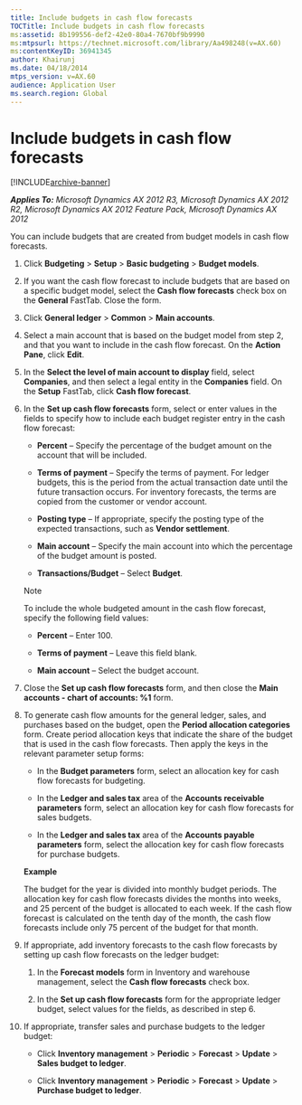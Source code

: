 ```yaml
---
title: Include budgets in cash flow forecasts
TOCTitle: Include budgets in cash flow forecasts
ms:assetid: 8b199556-def2-42e0-80a4-7670bf9b9990
ms:mtpsurl: https://technet.microsoft.com/library/Aa498248(v=AX.60)
ms:contentKeyID: 36941345
author: Khairunj
ms.date: 04/18/2014
mtps_version: v=AX.60
audience: Application User
ms.search.region: Global
---
```


# Include budgets in cash flow forecasts 


[!INCLUDE[archive-banner](includes/archive-banner.md)]


_**Applies To:** Microsoft Dynamics AX 2012 R3, Microsoft Dynamics AX 2012 R2, Microsoft Dynamics AX 2012 Feature Pack, Microsoft Dynamics AX 2012_

You can include budgets that are created from budget models in cash flow forecasts.

1.  Click **Budgeting** \> **Setup** \> **Basic budgeting** \> **Budget models**.

2.  If you want the cash flow forecast to include budgets that are based on a specific budget model, select the **Cash flow forecasts** check box on the **General** FastTab. Close the form.

3.  Click **General ledger** \> **Common** \> **Main accounts**.

4.  Select a main account that is based on the budget model from step 2, and that you want to include in the cash flow forecast. On the **Action Pane**, click **Edit**.

5.  In the **Select the level of main account to display** field, select **Companies**, and then select a legal entity in the **Companies** field. On the **Setup** FastTab, click **Cash flow forecast**.

6.  In the **Set up cash flow forecasts** form, select or enter values in the fields to specify how to include each budget register entry in the cash flow forecast:
    
      - **Percent** – Specify the percentage of the budget amount on the account that will be included.
    
      - **Terms of payment** – Specify the terms of payment. For ledger budgets, this is the period from the actual transaction date until the future transaction occurs. For inventory forecasts, the terms are copied from the customer or vendor account.
    
      - **Posting type** – If appropriate, specify the posting type of the expected transactions, such as **Vendor settlement**.
    
      - **Main account** – Specify the main account into which the percentage of the budget amount is posted.
    
      - **Transactions/Budget** – Select **Budget**.
    

    > [!NOTE]
    > <P>To include the whole budgeted amount in the cash flow forecast, specify the following field values:</P>
    > <UL>
    > <LI>
    > <P><STRONG>Percent</STRONG> – Enter 100.</P>
    > <LI>
    > <P><STRONG>Terms of payment</STRONG> – Leave this field blank.</P>
    > <LI>
    > <P><STRONG>Main account</STRONG> – Select the budget account.</P></LI></UL>



7.  Close the **Set up cash flow forecasts** form, and then close the **Main accounts - chart of accounts: %1** form.

8.  To generate cash flow amounts for the general ledger, sales, and purchases based on the budget, open the **Period allocation categories** form. Create period allocation keys that indicate the share of the budget that is used in the cash flow forecasts. Then apply the keys in the relevant parameter setup forms:
    
      - In the **Budget parameters** form, select an allocation key for cash flow forecasts for budgeting.
    
      - In the **Ledger and sales tax** area of the **Accounts receivable parameters** form, select an allocation key for cash flow forecasts for sales budgets.
    
      - In the **Ledger and sales tax** area of the **Accounts payable parameters** form, select the allocation key for cash flow forecasts for purchase budgets.
    
    **Example**
    
    The budget for the year is divided into monthly budget periods. The allocation key for cash flow forecasts divides the months into weeks, and 25 percent of the budget is allocated to each week. If the cash flow forecast is calculated on the tenth day of the month, the cash flow forecasts include only 75 percent of the budget for that month.

9.  If appropriate, add inventory forecasts to the cash flow forecasts by setting up cash flow forecasts on the ledger budget:
    
    1.  In the **Forecast models** form in Inventory and warehouse management, select the **Cash flow forecasts** check box.
    
    2.  In the **Set up cash flow forecasts** form for the appropriate ledger budget, select values for the fields, as described in step 6.

10. If appropriate, transfer sales and purchase budgets to the ledger budget:
    
      - Click **Inventory management** \> **Periodic** \> **Forecast** \> **Update** \> **Sales budget to ledger**.
    
      - Click **Inventory management** \> **Periodic** \> **Forecast** \> **Update** \> **Purchase budget to ledger**.

  


